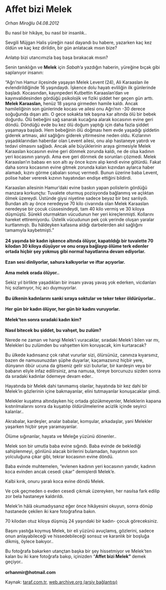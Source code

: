 # Affet bizi Melek

*Orhan Miroğlu 04.08.2012*

<div class="yazi"><p>Bu nasıl bir hikâye, bu nasıl bir insanlık..</p>
<p>Sevgili Müjgan Halis yüreğin nasıl dayandı bu habere, yazarken kaç kez öldün ve kaç kez dirildin, bir gün anlatacak mısın bize? </p>
<p>Anlatıp bizi utancımızla baş başa bırakacak mısın?</p>
<p>Senin tanıklığın ve <b>Melek</b> için <i>Sabah</i>’a yazdığın haberin, yüreğine bıçak gibi saplanıyor insanın:</p>
<p>“Ağrı’nın Hamur ilçesinde yaşayan Melek Levent<b> </b>(24), Ali Karaaslan ile evlendirildiğinde 16 yaşındaydı. İşkence dolu hayatı evliliğin ilk günlerinde başladı. Kocasından, kayınpederi Kutbettin Karaaslan’dan ve kayınvalidesinden gördüğü psikolojik ve fiziki şiddet her geçen gün arttı. <b>Melek Karaaslan,</b> henüz 18 yaşına girmeden hamile kaldı. Ancak hamileliğinin son günlerinde kocası ve ailesi onu Ağrı’nın -30 derece soğuğunda dışarı attı. O gece sokakta tek başına kar altında ölü bir bebek doğurdu. Ölü bebeğini sağ sanarak kucağına alarak kocasının evine geri döndü. Döndüğü evde bu kez ölü doğum yaptığı için daha fazla şiddet yaşamaya başladı. Hem bebeğinin ölü doğması hem evde yaşadığı şiddetin giderek artması, akıl sağlığını giderek yitirmesine neden oldu. Kızlarının yaşadıklarından haberdar olan Levent ailesi, onu alıp hastaneye yatırdı ve tedavi olmasını sağladı. Ancak aile büyüklerinin araya girmesiyle Melek Karaaslan kocasının evine geri dönmek zorunda kaldı, ne de olsa kadının yeri kocasının yanıydı. Ama eve geri dönmek de sorunları çözmedi. Melek Karaaslan’ın babası en son altı ay önce kızını alıp kendi evine götürdü. Fakat daha sonra kocasının evine gitmek zorunda kalan kızından aylarca haber alamadı, kızını görme çabaları sonuç vermedi. Bunun üzerine baba Levent, polise haber vererek kızının hayatından endişe ettiğini bildirdi.</p>
<p>Karaaslan ailesinin Hamur’daki evine baskın yapan polislerin gördüğü manzara korkunçtu: Tuvalete oturmuş pozisyonda bağlanmış ve açlıktan ölmek üzereydi. Üstünde giysi niyetine sadece beyaz bir bez sarılıydı. Bundan altı ay önce neredeyse 70 kilo civarında olan Melek Karaaslan neredeyse bir çocuk cüssesindeydi, tam 40 kilo vermiş ve 30 kiloya düşmüştü. Sürekli oturmaktan vücudunun her yeri kireçlenmişti. Kollarını hareket ettiremiyordu. Üstelik vücudunun pek çok yerinde oluşan yaralar kurtlanmıştı. Bu hâldeyken kafasına aldığı darbelerden akıl sağlığını tamamıyla kaybetmişti.”<br/><br/><b>24 yaşında bir kadın işkence altında ölüyor, kapatıldığı bir tuvalette 70 kilodan 30 kiloya düşüyor ve onu oraya bağlayıp ölüme terk edenler ortada hiçbir şey yokmuş gibi normal hayatlarına devam ediyorlar.<br/><br/></b><b>Ezan sesi dinliyorlar, sahura kalkıyorlar ve iftar açıyorlar.<br/><br/></b><b>Ama melek orada ölüyor..</b></p>
<p>Sekiz yıl birlikte yaşadıkları bir insanı yavaş yavaş yok ederken, vicdanları hiç sızlamıyor, hiç acı duymuyorlar.<br/><br/><b>Bu ülkenin kadınlarını sanki sıraya soktular ve teker teker öldürüyorlar..<br/><br/></b><b>Her gün bir kadın ölüyor, her gün bir kadını vuruyorlar.<br/><br/></b><b>Melek’ten sonra sıradaki kadın kim?<br/><br/></b><b>Nasıl bitecek bu şiddet, bu vahşet, bu zulüm?</b></p>
<p>Nerede ne zaman ve hangi Melek’i vuracaklar, sıradaki Melek’i bilen var mı, Melekleri bu zulümden bu vahşetten kim koruyacak, kim kurtaracak?</p>
<p>Bu ülkede kadınsanız çok rahat vururlar sizi, ölürsünüz, canınıza kıyarsınız, bazen de namusunuzdan şüphe duyarlar, kaçamazsınız hiçbir yere, dünyanın öbür ucuna da gitseniz gelir sizi bulurlar, bir kardeşin veya bir babanın eliyle infaz edilirsiniz, ama namusa, töreye borcunuzu sizden sonra da sıradaki kadınlar ödemeye devam eder..</p>
<p>Hayatında bir Melek dahi tanımamış olanlar, hayatında bir kez dahi bir Melek’in gözlerinin içine bakmayanlar, elini tutmayanlar konuşacaklar şimdi.</p>
<p>Melekler kuşatma altındayken hiç ortada gözükmeyenler, Meleklerin kapana kıstırılmalarını sonra da kuşatılıp öldürülmelerine acizlik içinde seyirci kalanlar..</p>
<p>Akrabalar, kardeşler, analar babalar, komşular, arkadaşlar, yani Melekler yaşarken hiçbir şeye yaramayanlar.</p>
<p>Ölüme sığınanlar, hayata ve Meleğe yüzünü dönenler..</p>
<p>Melek son bir umutla baba evine sığındı. Baba evinde de beklediği sahiplenmeyi, gönlünü alacak birilerini bulamadan, hayatının son yolculuğuna çıkar gibi, tekrar kocasının evine döndü.</p>
<p>Baba evinde muhtemelen, “evlenen kadının yeri kocasının yanıdır, kadının koca evinden ancak cesedi çıkar” demişlerdi Melek’e.</p>
<p>Kalbi kırık, onuru yaralı koca evine döndü Melek.</p>
<p>Ve çok geçmeden o evden cesedi çıkmak üzereyken, her nasılsa fark edilip zor bela hastaneye kaldırıldı.</p>
<p>Melek’in hâlâ okumadıysanız eğer önce hikâyesini okuyun, sonra dönüp hastanede çekilen iki kare fotoğrafına bakın.</p>
<p>70 kilodan otuz kiloya düşmüş 24 yaşındaki bir kadın- çocuk göreceksiniz.</p>
<p>Başını yastığa koymuş Melek, bir eli yüzünü avuçlamış, gözlerini, sadece onun anlayabileceği ve hissedebileceği sonsuz ve karanlık bir boşluğa dikmiş, öylece bakıyor..</p>
<p>Bu fotoğrafa bakarken utançtan başka bir şey hissetmiyor ve Melek’ten kalan bu iki kare fotoğrafa bakıp, içinizden “<b>Affet bizi Melek”</b> demek geçiyor..<br/><br/><b>orhanmir@hotmail.com</b></p>
</div>

Kaynak: [taraf.com.tr](http://www.taraf.com.tr/orhan-miroglu/makale-affet-bizi-melek.htm), [web.archive.org (arşiv bağlantısı)](http://web.archive.org/web/20131107092437/http://www.taraf.com.tr/orhan-miroglu/makale-affet-bizi-melek.htm)
